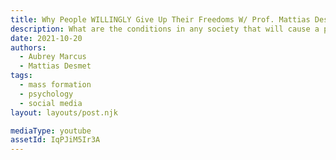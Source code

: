 ```yaml
---
title: Why People WILLINGLY Give Up Their Freedoms W/ Prof. Mattias Desmet |Mass Formation Psychosis
description: What are the conditions in any society that will cause a people to willingly sacrifice their freedoms? Mattias Desmet has studied and lectured extensively on this phenomenon. He is a professor of clinical psychology at Ghent University has and holds a masters degree in statistics. After noticing some anomalies in the statistical analyses conducted during the pandemic, he became concerned by the consensus narrative. He joined me today to discuss his expertise in a phenomenon called ‘mass formation’, a type of collective hypnosis essential for the rise of totalitarian regimes. He provides the step by step formula for this collective psychosis to take hold and how this relates to our current situation. He cautions against the dangers of our current societal landscape and offers solutions both individually and collectively to prevent the willing sacrifice of our freedoms.
date: 2021-10-20
authors:
  - Aubrey Marcus
  - Mattias Desmet
tags:
  - mass formation
  - psychology
  - social media
layout: layouts/post.njk

mediaType: youtube
assetId: IqPJiM5Ir3A
---
```

